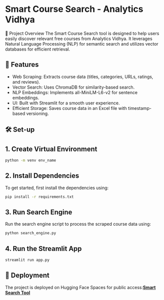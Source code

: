 # Smart Course Search - Analytics Vidhya
🚀 Project Overview
The Smart Course Search tool is designed to help users easily discover relevant free courses from Analytics Vidhya. It leverages Natural Language Processing (NLP) for semantic search and utilizes vector databases for efficient retrieval.

## 📌 Features
- Web Scraping: Extracts course data (titles, categories, URLs, ratings, and reviews).
- Vector Search: Uses ChromaDB for similarity-based search.
- NLP Embeddings: Implements all-MiniLM-L6-v2 for sentence embeddings.
- UI: Built with Streamlit for a smooth user experience.
- Efficient Storage: Saves course data in an Excel file with timestamp-based versioning.

## 🛠️ Set-up

## 1. Create Virtual Environment
   ```bash
   python -m venv env_name
   ```
## 2. Install Dependencies
To get started, first install the dependencies using:

```bash
pip install -r requirements.txt
```
## 3. Run Search Engine
Run the search engine script to process the scraped course data using:
```bash
python search_engine.py
```
## 4. Run the Streamlit App
```bash
streamlit run app.py
```
## 🚀 Deployment
The project is deployed on Hugging Face Spaces for public access:**[Smart Search Tool](https://huggingface.co/spaces/ankita0705/smart_search)**

